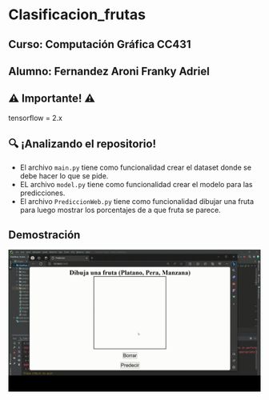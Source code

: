 # Clasificacion_frutas

## Curso: Computación Gráfica CC431
## Alumno: Fernandez Aroni Franky Adriel

## ⚠️ Importante! ⚠️
tensorflow = 2.x

## 🔍 ¡Analizando el repositorio!
- El archivo `main.py` tiene como funcionalidad crear el dataset donde se debe hacer lo que se pide.
- EL archivo `model.py` tiene como funcionalidad crear el modelo para las predicciones.
- El archivo `PrediccionWeb.py` tiene como funcionalidad dibujar una fruta para luego mostrar los porcentajes de a que fruta se parece.

## Demostración
![Texto Alternativo](files/demostracion.gif)
